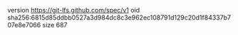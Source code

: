 version https://git-lfs.github.com/spec/v1
oid sha256:6815d85ddbb0527a3d984dc8c3e962ec108791d129c20d1f84337b707e8e7066
size 687

